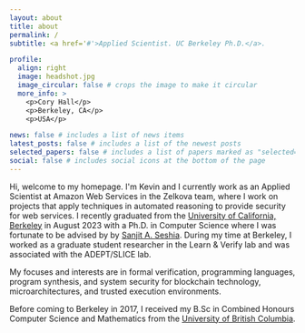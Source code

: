 ```yaml
---
layout: about
title: about
permalink: /
subtitle: <a href='#'>Applied Scientist. UC Berkeley Ph.D.</a>.

profile:
  align: right
  image: headshot.jpg
  image_circular: false # crops the image to make it circular
  more_info: >
    <p>Cory Hall</p>
    <p>Berkeley, CA</p>
    <p>USA</p>

news: false # includes a list of news items
latest_posts: false # includes a list of the newest posts
selected_papers: false # includes a list of papers marked as "selected={true}"
social: false # includes social icons at the bottom of the page
---
```


Hi, welcome to my homepage. I'm Kevin and I currently work as an Applied Scientist at Amazon Web Services in the Zelkova team, where I work on projects that apply techniques in automated reasoning to provide security for web services. I recently graduated from the [University of California, Berkeley](https://eecs.berkeley.edu/) in August 2023 with a Ph.D. in Computer Science where I was fortunate to be advised by by [Sanjit A. Seshia](http://people.eecs.berkeley.edu/~sseshia/). During my time at Berkeley, I worked as a graduate student researcher in the Learn & Verify lab and was associated with the ADEPT/SLICE lab.

My focuses and interests are in formal verification, programming languages, program synthesis, and system security for blockchain technology, microarchitectures, and trusted execution environments.

Before coming to Berkeley in 2017, I received my B.Sc in Combined Honours Computer Science and Mathematics from the [University of British Columbia](https://www.ubc.ca/).
